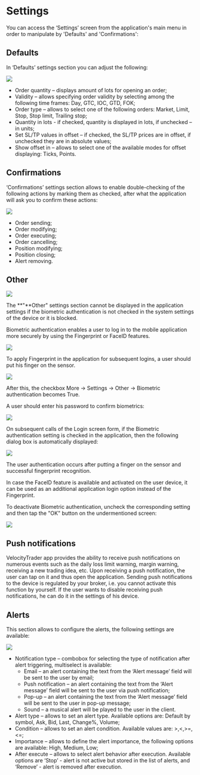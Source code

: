 # Settings

You can access the ‘Settings’ screen from the application's main menu in order to manipulate by 'Defaults' and 'Confirmations':

## **Defaults**

In ‘Defaults’ settings section you can adjust the following:

![](../../../.gitbook/assets/1%20%28149%29.png)

* Order quantity – displays amount of lots for opening an order;
* Validity – allows specifying order validity by selecting among the following time frames: Day, GTC, IOC, GTD, FOK;
* Order type – allows to select one of the following orders: Market, Limit, Stop, Stop limit, Trailing stop;
* Quantity in lots - if checked, quantity is displayed in lots, if unchecked – in units;
* Set SL/TP values in offset – if checked, the SL/TP prices are in offset, if unchecked they are in absolute values;
* Show offset in – allows to select one of the available modes for offset displaying: Ticks, Points.

## **Confirmations**

‘Confirmations’ settings section allows to enable double-checking of the following actions by marking them as checked, after what the application will ask you to confirm these actions:

![](../../../.gitbook/assets/6af7a98d-1814-437b-b1b0-0824e9c4a6a8.jpg)

* Order sending;
* Order modifying;
* Order executing;
* Order cancelling;
* Position modifying;
* Position closing;
* Alert removing.

## Other

![](../../../.gitbook/assets/simulator-screen-shot-ipad-pro-11-inch-2nd-generation-2020-09-14-at-13.46.16.png)

The **"**Other" settings section cannot be displayed in the application settings if the biometric authentication is not checked in the system settings of the device or it is blocked.

Biometric authentication enables a user to log in to the mobile application more securely by using the Fingerprint or FaceID features.

![](../../../.gitbook/assets/1%20%28143%29.png)

To apply Fingerprint in the application for subsequent logins, a user should put his finger on the sensor.

![](../../../.gitbook/assets/2%20%28122%29.png)

After this, the checkbox More -&gt; Settings -&gt; Other -&gt; Biometric authentication becomes True.

A user should enter his password to confirm biometrics:

![](../../../.gitbook/assets/simulator-screen-shot-ipad-pro-11-inch-2nd-generation-2021-04-07-at-13.24.13.png)

On subsequent calls of the Login screen form, if the Biometric authentication setting is checked in the application, then the following dialog box is automatically displayed:

![](../../../.gitbook/assets/id.png)

The user authentication occurs after putting a finger on the sensor and successful fingerprint recognition.

In case the FaceID feature is available and activated on the user device, it can be used as an additional application login option instead of the Fingerprint.

To deactivate Biometric authentication, uncheck the corresponding setting and then tap the "OK" button on the undermentioned screen:

![](../../../.gitbook/assets/simulator-screen-shot-ipad-pro-11-inch-2nd-generation-2021-04-07-at-13.24.37.png)

## Push notifications

VelocityTrader app provides the ability to receive push notifications on numerous events such as the daily loss limit warning, margin warning, receiving a new trading idea, etc. Upon receiving a push notification, the user can tap on it and thus open the application. Sending push notifications to the device is regulated by your broker, i.e. you cannot activate this function by yourself. If the user wants to disable receiving push notifications, he can do it in the settings of his device.

## Alerts

This section allows to configure the alerts, the following settings are available:

![](../../../.gitbook/assets/3502f9c0-5255-4039-8a48-7c55aa5239e3.jpg)

* Notification type – combobox for selecting the type of notification after alert triggering, multiselect is available:
  * Email – an alert containing the text from the ‘Alert message’ field will be sent to the user by email;
  * Push notification – an alert containing the text from the ‘Alert message’ field will be sent to the user via push notification;
  * Pop-up – an alert containing the text from the ‘Alert message’ field will be sent to the user in pop-up message;
  * Sound – a musical alert will be played to the user in the client.
* Alert type – allows to set an alert type. Available options are: Default by symbol, Ask, Bid, Last, Change%, Volume;
* Condition – allows to set an alert condition. Available values are: &gt;,&lt;,&gt;=,&lt;=;
* Importance – allows to define the alert importance, the following options are available: High, Medium, Low;
* After execute – allows to select alert behavior after execution. Available options are ‘Stop’ - alert is not active but stored in the list of alerts, and ‘Remove’ - alert is removed after execution.

